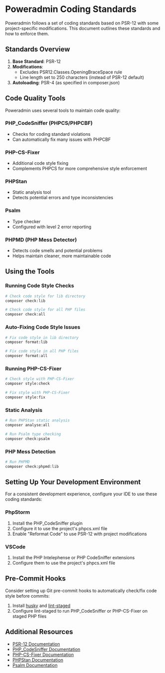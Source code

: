 # Poweradmin Coding Standards

Poweradmin follows a set of coding standards based on PSR-12 with some project-specific modifications. This document outlines these standards and how to enforce them.

## Standards Overview

1. **Base Standard**: PSR-12
2. **Modifications**:
   - Excludes PSR12.Classes.OpeningBraceSpace rule
   - Line length set to 250 characters (instead of PSR-12 default)
3. **Autoloading**: PSR-4 (as specified in composer.json)

## Code Quality Tools

Poweradmin uses several tools to maintain code quality:

### PHP_CodeSniffer (PHPCS/PHPCBF)
- Checks for coding standard violations
- Can automatically fix many issues with PHPCBF

### PHP-CS-Fixer
- Additional code style fixing
- Complements PHPCS for more comprehensive style enforcement

### PHPStan
- Static analysis tool
- Detects potential errors and type inconsistencies

### Psalm
- Type checker
- Configured with level 2 error reporting

### PHPMD (PHP Mess Detector)
- Detects code smells and potential problems
- Helps maintain cleaner, more maintainable code

## Using the Tools

### Running Code Style Checks

```bash
# Check code style for lib directory
composer check:lib

# Check code style for all PHP files
composer check:all
```

### Auto-Fixing Code Style Issues

```bash
# Fix code style in lib directory
composer format:lib

# Fix code style in all PHP files
composer format:all
```

### Running PHP-CS-Fixer

```bash
# Check style with PHP-CS-Fixer
composer style:check

# Fix style with PHP-CS-Fixer
composer style:fix
```

### Static Analysis

```bash
# Run PHPStan static analysis
composer analyse:all

# Run Psalm type checking
composer check:psalm
```

### PHP Mess Detection

```bash
# Run PHPMD
composer check:phpmd:lib
```

## Setting Up Your Development Environment

For a consistent development experience, configure your IDE to use these coding standards:

### PhpStorm

1. Install the PHP_CodeSniffer plugin
2. Configure it to use the project's phpcs.xml file
3. Enable "Reformat Code" to use PSR-12 with project modifications

### VSCode

1. Install the PHP Intelephense or PHP CodeSniffer extensions
2. Configure them to use the project's phpcs.xml file

## Pre-Commit Hooks

Consider setting up Git pre-commit hooks to automatically check/fix code style before commits:

1. Install [husky](https://github.com/typicode/husky) and [lint-staged](https://github.com/okonet/lint-staged)
2. Configure lint-staged to run PHP_CodeSniffer or PHP-CS-Fixer on staged PHP files

## Additional Resources

- [PSR-12 Documentation](https://www.php-fig.org/psr/psr-12/)
- [PHP_CodeSniffer Documentation](https://github.com/squizlabs/PHP_CodeSniffer/wiki)
- [PHP-CS-Fixer Documentation](https://github.com/FriendsOfPHP/PHP-CS-Fixer)
- [PHPStan Documentation](https://phpstan.org/user-guide/getting-started)
- [Psalm Documentation](https://psalm.dev/docs/)